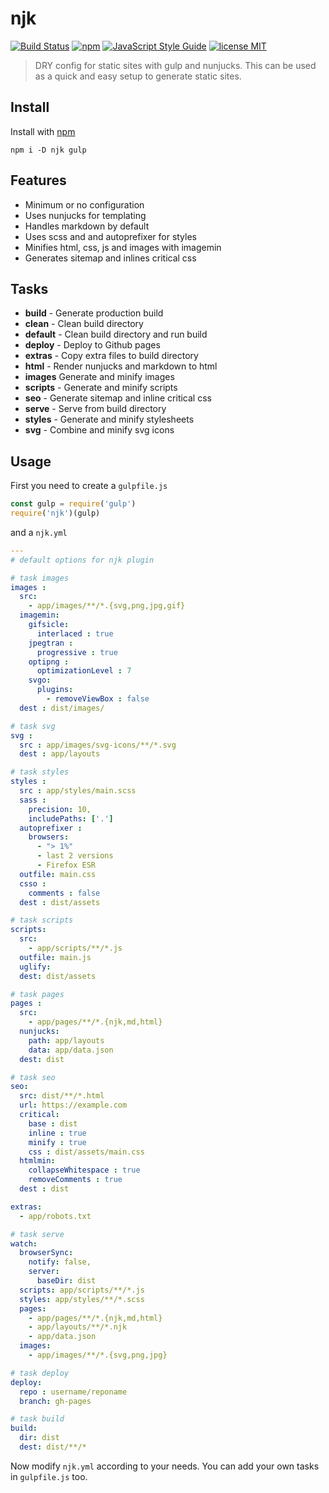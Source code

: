 # njk
[![Build Status](https://travis-ci.org/mohitsinghs/njk.svg)](https://travis-ci.org/mohitsinghs/njk)
[![npm](https://badge.fury.io/js/njk.svg)](http://badge.fury.io/js/njk)
[![JavaScript Style Guide](https://img.shields.io/badge/code_style-standard-brightgreen.svg)](https://standardjs.com)
[![license MIT](https://img.shields.io/badge/license-MIT-brightgreen.svg)](https://github.com/mohitsinghs/njk/blob/master/LICENSE)
> DRY config for static sites with gulp and nunjucks. This can be used as a quick and easy setup to generate static sites.

## Install

Install with [npm](https://npm.im/njk)

```
npm i -D njk gulp
```

## Features
- Minimum or no configuration
- Uses nunjucks for templating
- Handles markdown by default
- Uses scss and and autoprefixer for styles
- Minifies html, css, js and images with imagemin
- Generates sitemap and inlines critical css

## Tasks
- **build** - Generate production build
- **clean** - Clean build directory
- **default** - Clean build directory and run build
- **deploy** - Deploy to Github pages
- **extras** - Copy extra files to build directory
- **html** - Render nunjucks and markdown to html
- **images** Generate and minify images
- **scripts** - Generate and minify scripts
- **seo** - Generate sitemap and inline critical css
- **serve** - Serve from build directory
- **styles** - Generate and minify stylesheets
- **svg** - Combine and minify svg icons

## Usage

First you need to create a `gulpfile.js`

```js
const gulp = require('gulp')
require('njk')(gulp)
```

and a `njk.yml`

```yaml
---
# default options for njk plugin

# task images
images :
  src:
    - app/images/**/*.{svg,png,jpg,gif}
  imagemin:
    gifsicle:
      interlaced : true
    jpegtran :
      progressive : true
    optipng :
      optimizationLevel : 7
    svgo:
      plugins:
        - removeViewBox : false
  dest : dist/images/

# task svg
svg :
  src : app/images/svg-icons/**/*.svg
  dest : app/layouts

# task styles
styles :
  src : app/styles/main.scss
  sass :
    precision: 10,
    includePaths: ['.']
  autoprefixer :
    browsers:
      - "> 1%"
      - last 2 versions
      - Firefox ESR
  outfile: main.css
  csso :
    comments : false
  dest : dist/assets

# task scripts
scripts:
  src:
    - app/scripts/**/*.js
  outfile: main.js
  uglify:
  dest: dist/assets

# task pages
pages :
  src:
    - app/pages/**/*.{njk,md,html}
  nunjucks:
    path: app/layouts
    data: app/data.json
  dest: dist

# task seo
seo:
  src: dist/**/*.html
  url: https://example.com
  critical:
    base : dist
    inline : true
    minify : true
    css : dist/assets/main.css
  htmlmin:
    collapseWhitespace : true
    removeComments : true
  dest : dist

extras:
  - app/robots.txt

# task serve
watch:
  browserSync:
    notify: false,
    server:
      baseDir: dist
  scripts: app/scripts/**/*.js
  styles: app/styles/**/*.scss
  pages:
    - app/pages/**/*.{njk,md,html}
    - app/layouts/**/*.njk
    - app/data.json
  images:
    - app/images/**/*.{svg,png,jpg}

# task deploy
deploy:
  repo : username/reponame
  branch: gh-pages

# task build
build:
  dir: dist
  dest: dist/**/*
```

Now modify `njk.yml` according to your needs.
You can add your own tasks in `gulpfile.js` too.

